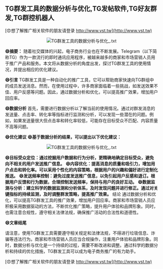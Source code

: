 ## **TG群发工具的数据分析与优化,TG发帖软件,TG好友群发,TG群控机器人**

[😍想了解推广相关软件的朋友请登录 http://www.vst.tw](http://www.vst.tw)

 <center><img src="https://vst.tw/MP4/tuiguang/png/4.png" alt="TG群发工具的数据分析与优化_.txt"></center>

**😄摘要：**
随着社交媒体的兴起，电子商务行业也在不断发展。Telegram（以下简称TG）作为一款流行的即时通讯应用程序，被越来越多的商家和市场营销人员用于推广产品和服务。本文将从数据分析的角度出发，探讨TG群发工具的使用情况，并提出相应的优化建议。

**😄引言**
TG群发工具是一种自动化的推广工具，它可以帮助商家快速向TG群组中的成员发送消息。然而，在使用过程中，许多商家面临着一些挑战，如发送效果不佳、用户反感等问题。因此，通过数据分析和优化，可以提高推广效果，增加用户回应率。

**😄数据分析**
首先，需要进行数据分析以了解当前的使用情况。通过对群发消息的发送量、点击率、转化率等指标进行监测和分析，可以发现一些潜在的问题。例如，如果发送量很大但点击率和转化率较低，可能存在目标受众不匹配、内容质量不高等问题。

**😄优化建议**
**😄基于数据分析的结果，可以提出以下优化建议：**

 <center><img src="https://vst.tw/MP4/tuiguang/png/2.png" alt="TG群发工具的数据分析与优化_.txt"></center>

**😄目标受众定位：通过挖掘用户数据和行为分析，更精确地确定目标受众，避免向不相关的用户发送推广信息。**
**😄内容优化：提高消息的质量和吸引力，增加用户点击和转化率。可以采用个性化的内容策略，根据用户的兴趣和偏好进行定制化推送。**
**😄发送频率控制：避免过度发送推广信息，以免引起用户反感和退订。根据用户反馈和行为数据，合理控制发送频率，保持与用户的良好互动。**
**😄数据监测与分析：建立科学的数据监测和分析体系，及时发现问题并进行修正。通过对关键指标的持续监测，及时调整群发策略，提高推广效果。**
结论 通过数据分析和优化，可以提高TG群发工具的推广效果，增加用户回应率。商家和市场营销人员应积极采用数据驱动的方法，不断优化推广策略，提升用户体验和品牌形象。同时，也需注意合规性，遵守相关法律法规，确保推广活动的合法性和道德性。

**😄文章结尾**

请注意，使用TG群发工具需要遵守相关规定和法律法规，不得进行垃圾信息、诈骗等违法行为。商家和市场营销人员应当合规操作，注重用户体验和品牌形象。同时，数据分析与优化是一个持续的过程，需要不断改进和调整。通过科学的数据分析和持续的优化措施，TG群发工具可以成为电子商务推广的有力助手。

[😍想了解推广相关软件的朋友请登录 http://www.vst.tw](http://www.vst.tw)



